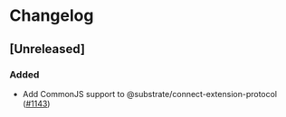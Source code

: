 # Changelog

## [Unreleased]

### Added

- Add CommonJS support to @substrate/connect-extension-protocol ([#1143](https://github.com/paritytech/substrate-connect/pull/1143))

